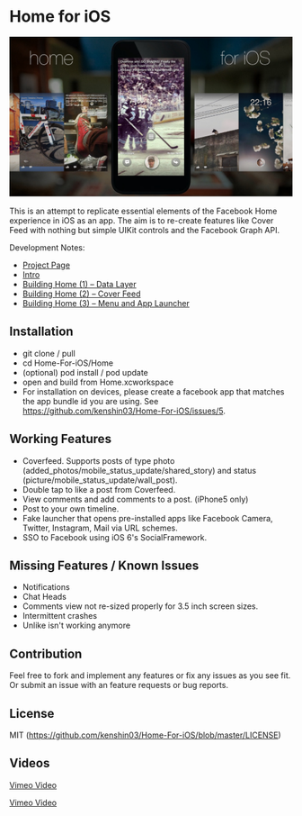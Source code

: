 Home for iOS
===============================

![Screenshot](cover_image.jpg)


This is an attempt to replicate essential elements of the Facebook Home experience in iOS as an app. The aim is to re-create features like Cover Feed with nothing but simple UIKit 
controls and the Facebook Graph API.

Development Notes:

* [Project Page](http://corgitoergosum.net/facebook-home-for-ios/ "Project Page")
* [Intro](http://corgitoergosum.net/2013/04/29/facebook-home-for-ios/ "Intro")
* [Building Home (1) – Data Layer](http://corgitoergosum.net/2013/04/30/building-facebook-home-for-ios-1-data-layer/ "Building Home (1) – Data Layer")
* [Building Home (2) – Cover Feed](http://corgitoergosum.net/2013/05/01/building-facebook-home-for-ios-2-cover-feed/ "Building Home (2) – Cover Feed")
* [Building Home (3) – Menu and App Launcher](http://corgitoergosum.net/2013/05/09/building-facebook-home-for-ios-3-menu-and-app-launcher/ "Building Home (3) – Menu and App Launcher")


Installation
---
* git clone / pull
* cd Home-For-iOS/Home
* (optional) pod install / pod update
* open and build from Home.xcworkspace
* For installation on devices, please create a facebook app that matches the app bundle id you are using. See https://github.com/kenshin03/Home-For-iOS/issues/5.


Working Features
---
* Coverfeed. Supports posts of type photo (added_photos/mobile_status_update/shared_story) and status (picture/mobile_status_update/wall_post).
* Double tap to like a post from Coverfeed.
* View comments and add comments to a post. (iPhone5 only)
* Post to your own timeline.
* Fake launcher that opens pre-installed apps like Facebook Camera, Twitter, Instagram, Mail via URL schemes.
* SSO to Facebook using iOS 6's SocialFramework.

Missing Features / Known Issues
---
* Notifications
* Chat Heads
* Comments view not re-sized properly for 3.5 inch screen sizes. 
* Intermittent crashes
* Unlike isn't working anymore


Contribution
---
Feel free to fork and implement any features or fix any issues as you see fit. Or submit an issue with an feature requests or bug reports.


License
---
MIT (https://github.com/kenshin03/Home-For-iOS/blob/master/LICENSE)


Videos
---
[Vimeo Video](https://vimeo.com/64940276 "Demo Video 1")

[Vimeo Video](https://vimeo.com/63531931 "Demo Video 2")


